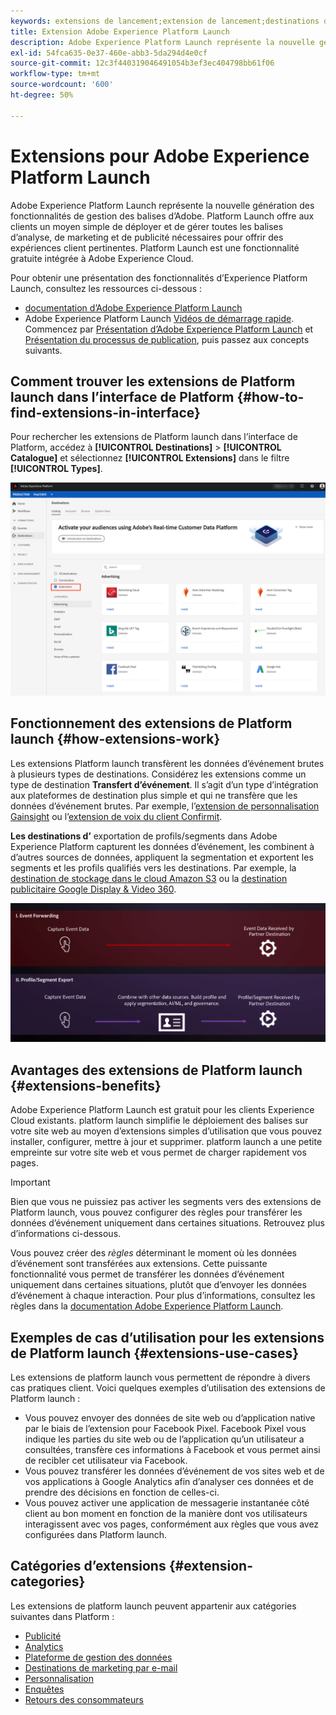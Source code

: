 ```yaml
---
keywords: extensions de lancement;extension de lancement;destinations de lancement Extensions de platform launch;extension de platform launch;destinations de platform launch
title: Extension Adobe Experience Platform Launch
description: Adobe Experience Platform Launch représente la nouvelle génération des fonctionnalités de gestion des balises dʼAdobe. Platform Launch offre aux clients un moyen simple de déployer et de gérer toutes les balises d’analyse, de marketing et de publicité nécessaires pour offrir des expériences client pertinentes.
exl-id: 54fca635-0e37-460e-abb3-5da294d4e0cf
source-git-commit: 12c3f440319046491054b3ef3ec404798bb61f06
workflow-type: tm+mt
source-wordcount: '600'
ht-degree: 50%

---
```


# Extensions pour Adobe Experience Platform Launch

Adobe Experience Platform Launch représente la nouvelle génération des fonctionnalités de gestion des balises d’Adobe. Platform Launch offre aux clients un moyen simple de déployer et de gérer toutes les balises d’analyse, de marketing et de publicité nécessaires pour offrir des expériences client pertinentes.  Platform Launch est une fonctionnalité gratuite intégrée à Adobe Experience Cloud.

Pour obtenir une présentation des fonctionnalités d’Experience Platform Launch, consultez les ressources ci-dessous :

- [documentation d’Adobe Experience Platform Launch](https://experienceleague.adobe.com/docs/launch/using/home.html?lang=fr)
- Adobe Experience Platform Launch [Vidéos de démarrage rapide](../../../tags/quick-start/videos.md). Commencez par [Présentation d’Adobe Experience Platform Launch](https://www.youtube.com/embed/rwqqkG1SERU) et [Présentation du processus de publication](https://helpx.adobe.com/fr/analytics/how-to/adobe-launch-publishing-process.html), puis passez aux concepts suivants.

## Comment trouver les extensions de Platform launch dans l’interface de Platform {#how-to-find-extensions-in-interface}

Pour rechercher les extensions de Platform launch dans l’interface de Platform, accédez à **[!UICONTROL Destinations]** > **[!UICONTROL Catalogue]** et sélectionnez **[!UICONTROL Extensions]** dans le filtre **[!UICONTROL Types]**.

![Filtre des extensions dans l’interface](../../assets/catalog/launch-extensions/filter.png)

## Fonctionnement des extensions de Platform launch {#how-extensions-work}

Les extensions Platform launch transfèrent les données d’événement brutes à plusieurs types de destinations. Considérez les extensions comme un type de destination **Transfert d’événement**. Il s’agit d’un type d’intégration aux plateformes de destination plus simple et qui ne transfère que les données d’événement brutes. Par exemple, l’[extension de personnalisation Gainsight](../personalization/gainsight.md) ou l’[extension de voix du client Confirmit](../voice/confirmit-digital-feedback.md).

**Les destinations d’** exportation de profils/segments dans Adobe Experience Platform capturent les données d’événement, les combinent à d’autres sources de données, appliquent la segmentation et exportent les segments et les profils qualifiés vers les destinations. Par exemple, la [destination de stockage dans le cloud Amazon S3](../cloud-storage/amazon-s3.md) ou la [destination publicitaire Google Display &amp; Video 360](../advertising/google-dv360.md).

![Comparaison entre les extensions d’Experience Platform Launch et d’autres destinations](../../assets/common/launch-and-other-destinations.png)

## Avantages des extensions de Platform launch {#extensions-benefits}

Adobe Experience Platform Launch est gratuit pour les clients Experience Cloud existants. platform launch simplifie le déploiement des balises sur votre site web au moyen d’extensions simples d’utilisation que vous pouvez installer, configurer, mettre à jour et supprimer. platform launch a une petite empreinte sur votre site web et vous permet de charger rapidement vos pages.

>[!IMPORTANT]
>
>Bien que vous ne puissiez pas activer les segments vers des extensions de Platform launch, vous pouvez configurer des règles pour transférer les données d’événement uniquement dans certaines situations. Retrouvez plus d’informations ci-dessous.

Vous pouvez créer des *règles* déterminant le moment où les données d’événement sont transférées aux extensions. Cette puissante fonctionnalité vous permet de transférer les données d’événement uniquement dans certaines situations, plutôt que d’envoyer les données d’événement à chaque interaction. Pour plus d’informations, consultez les règles dans la [documentation Adobe Experience Platform Launch](../../../tags/ui/managing-resources/rules.md).

## Exemples de cas d’utilisation pour les extensions de Platform launch {#extensions-use-cases}

Les extensions de platform launch vous permettent de répondre à divers cas pratiques client. Voici quelques exemples d’utilisation des extensions de Platform launch :

- Vous pouvez envoyer des données de site web ou d’application native par le biais de l’extension pour Facebook Pixel. Facebook Pixel vous indique les parties du site web ou de l’application qu’un utilisateur a consultées, transfère ces informations à Facebook et vous permet ainsi de recibler cet utilisateur via Facebook.
- Vous pouvez transférer les données d’événement de vos sites web et de vos applications à Google Analytics afin d’analyser ces données et de prendre des décisions en fonction de celles-ci.
- Vous pouvez activer une application de messagerie instantanée côté client au bon moment en fonction de la manière dont vos utilisateurs interagissent avec vos pages, conformément aux règles que vous avez configurées dans Platform launch.

## Catégories d’extensions {#extension-categories}

Les extensions de platform launch peuvent appartenir aux catégories suivantes dans Platform :

- [Publicité](../advertising/overview.md)
- [Analytics](../analytics/overview.md)
- [Plateforme de gestion des données](../data-management/overview.md)
- [Destinations de marketing par e-mail ](../email-marketing/overview.md)
- [Personnalisation](../personalization/overview.md)
- [Enquêtes](../survey/overview.md)
- [Retours des consommateurs](../voice/overview.md)
